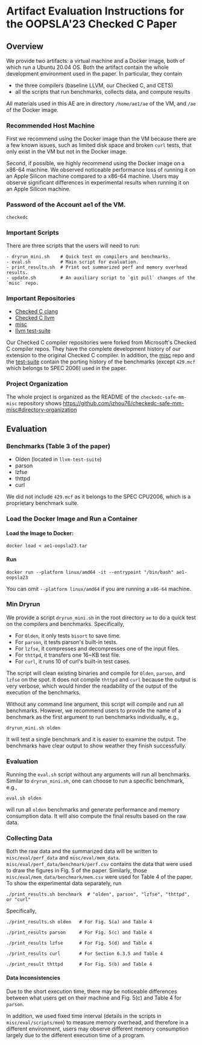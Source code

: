 # Artifact Evaluation Instructions for the OOPSLA'23 Checked C Paper

## Overview

We provide two artifacts: a virtual machine and a Docker image, both of which
run a Ubuntu 20.04 OS.
Both the artifact contain the whole development environment used in the paper.
In particular, they contain

- the three compilers (baseline LLVM, our Checked C, and CETS)
- all the scripts that run benchmarks, collects data, and compute results

All materials used in this AE are in directory `/home/ae1/ae` of the VM,
and `/ae` of the Docker image.

### Recommended Host Machine

First we recommend using the Docker image than the VM because there are
a few known issues, such as limited disk space and broken `curl` tests, that
only exist in the VM but not in the Docker image.

Second, if possible, we highly recommend using the Docker image on a x86-64
machine. We observed noticeable performance loss of running it on an Apple
Silicon machine compared to a x86-64 machine. Users may observe significant
differences in experimental results when running it on an Apple Silicon machine.

### Password of the Account ae1 of the VM.
`checkedc`

### Important Scripts

There are three scripts that the users will need to run:

```shell
- dryrun_mini.sh    # Quick test on compilers and benchmarks.
- eval.sh           # Main script for evaluation.
- print_results.sh  # Print out summarized perf and memory overhead results.
- update.sh         # An auxiliary script to `git pull` changes of the `misc` repo.
```

### Important Repositories

- [Checked C clang](https://github.com/jzhou76/checkedc-clang)
- [Checked C llvm](https://github.com/jzhou76/checkedc-llvm)
- [misc](https://github.com/jzhou76/checkedc-safe-mm-misc)
- [llvm test-suite](https://github.com/jzhou76/test-suite)

Our Checked C compiler repositories were forked from Microsoft's Checked C
compiler repos. They have the complete development history of our extension
to the original Checked C compiler. In addition, the [misc](https://github.com/jzhou76/checkedc-safe-mm-misc)
repo and the [test-suite](https://github.com/jzhou76/test-suite) contain the
porting history of the benchmarks (except `429.mcf` which belongs to SPEC 2006)
used in the paper.

### Project Organization

The whole project is organized as the README of the `checkedc-safe-mm-misc`
repository shows https://github.com/jzhou76/checkedc-safe-mm-misc#directory-organization

## Evaluation

### Benchmarks (Table 3 of the paper)

- Olden (located in `llvm-test-suite`)
- parson
- lzfse
- thttpd
- curl

We did not include `429.mcf` as it belongs to the SPEC CPU2006, which is a
proprietary benchmark suite.

### Load the Docker Image and Run a Container

#### Load the Image to Docker:


```shell
docker load < ae1-oopsla23.tar
```

#### Run

```shell
docker run --platform linux/amd64 -it --entrypoint "/bin/bash" ae1-oopsla23
```

You can omit `--platform linux/amd64` if you are running a `x86-64` machine.

### Min Dryrun

We provide a script `dryrun_mini.sh` in the root directory `ae` to do a quick
test on the compilers and benchmarks. Specifically,

- For `Olden`, it only tests `bisort` to save time.
- For `parson`, it tests parson's built-in tests.
- For `lzfse`, it compresses and decompresses one of the input files.
- For `thttpd`, it transfers one 16~KB test file.
- For `curl`, it runs 10 of curl's built-in test cases.

The script will clean existing binaries and compile for `Olden`, `parson`,
and `lzfse` on the spot. It does not compile `thttpd` and `curl` because the
output is very verbose, which would hinder the readability of the output of the
execution of the benchmarks.

Without any command line argument, this script will compile and run all
benchmarks. However, we recommend users to provide the name of a benchmark
as the first argument to run benchmarks individually, e.g.,

```shell
dryrun_mini.sh olden
```

It will test a single benchmark and it is easier to examine the output.
The benchmarks have clear output to show weather they finish successfully.

### Evaluation

Running the `eval.sh` script without any arguments will run all benchmarks.
Similar to `dryrun_mini.sh`, one can choose to run a specific benchmark, e.g.,

```shell
eval.sh olden
```

will run all `olden` benchmarks and generate performance and memory consumption
data. It will also compute the final results based on the raw data.

### Collecting Data

Both the raw data and the summarized data will be written to `misc/eval/perf_data`
and `misc/eval/mem_data`. `misc/eval/perf_data/benchmark/perf.csv` contains
the data that were used to draw the figures in Fig. 5 of the paper. Similarly,
those `misc/eval/mem_data/benchmark/mem.csv` were used for Table 4 of the paper.
To show the experimental data separately, run

```shell
./print_results.sh benchmark  # "olden", parson", "lzfse", "thttpd", or "curl"
```

Specifically,

```shell
./print_results.sh olden   # For Fig. 5(a) and Table 4

./print_results parson     # For Fig. 5(c) and Table 4

./print_results lzfse      # For Fig. 5(d) and Table 4

./print_results curl       # For Section 6.3.5 and Table 4

./print_result thttpd      # For Fig. 5(b) and Table 4
```

#### Data Inconsistencies

Due to the short execution time, there may be noticeable differences between
what users get on their machine and Fig. 5(c) and Table 4 for `parson`.

In addition, we used fixed time interval (details in the scripts in
`misc/eval/scripts/mem`) to measure memory overhead, and therefore in a
different environment, users may observe different memory consumption largely
due to the different execution time of a program.
